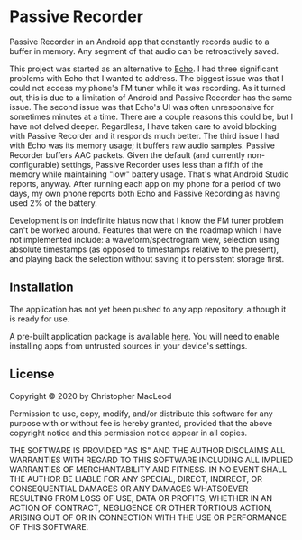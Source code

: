 # Passive Recorder

Passive Recorder in an Android app that constantly records audio to a buffer
in memory. Any segment of that audio can be retroactively saved.

This project was started as an alternative to
[Echo](https://f-droid.org/en/packages/eu.mrogalski.saidit/). I had three
significant problems with Echo that I wanted to address. The biggest issue was
that I could not access my phone's FM tuner while it was recording. As it
turned out, this is due to a limitation of Android and Passive Recorder has
the same issue. The second issue was that Echo's UI was often unresponsive for
sometimes minutes at a time. There are a couple reasons this could be, but I
have not delved deeper. Regardless, I have taken care to avoid blocking with
Passive Recorder and it responds much better. The third issue I had with Echo
was its memory usage; it buffers raw audio samples. Passive Recorder buffers
AAC packets. Given the default (and currently non-configurable) settings,
Passive Recorder uses less than a fifth of the memory while maintaining "low"
battery usage. That's what Android Studio reports, anyway. After running each
app on my phone for a period of two days, my own phone reports both Echo and
Passive Recording as having used 2% of the battery.

Development is on indefinite hiatus now that I know the FM tuner problem can't
be worked around. Features that were on the roadmap which I have not
implemented include: a waveform/spectrogram view, selection using absolute
timestamps (as opposed to timestamps relative to the present), and playing
back the selection without saving it to persistent storage first.

## Installation

The application has not yet been pushed to any app repository, although it is
ready for use.

A pre-built application package is available
[here](https://bitbucket.org/leodmanx2/passive-recorder/downloads/Passive_Recorder.apk).
You will need to enable installing apps from untrusted sources in your
device's settings.

## License

Copyright © 2020 by Christopher MacLeod

Permission to use, copy, modify, and/or distribute this software for any
purpose with or without fee is hereby granted, provided that the above
copyright notice and this permission notice appear in all copies.

THE SOFTWARE IS PROVIDED "AS IS" AND THE AUTHOR DISCLAIMS ALL WARRANTIES WITH
REGARD TO THIS SOFTWARE INCLUDING ALL IMPLIED WARRANTIES OF MERCHANTABILITY
AND FITNESS. IN NO EVENT SHALL THE AUTHOR BE LIABLE FOR ANY SPECIAL, DIRECT,
INDIRECT, OR CONSEQUENTIAL DAMAGES OR ANY DAMAGES WHATSOEVER RESULTING FROM
LOSS OF USE, DATA OR PROFITS, WHETHER IN AN ACTION OF CONTRACT, NEGLIGENCE OR
OTHER TORTIOUS ACTION, ARISING OUT OF OR IN CONNECTION WITH THE USE OR
PERFORMANCE OF THIS SOFTWARE.

